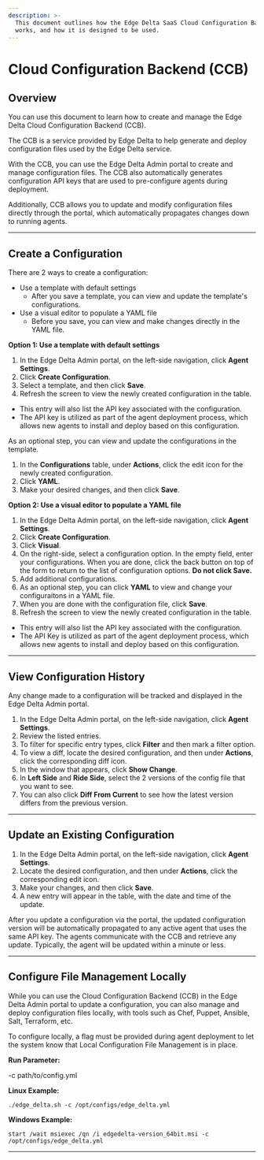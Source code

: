 ```yaml
---
description: >-
  This document outlines how the Edge Delta SaaS Cloud Configuration Backend
  works, and how it is designed to be used.
---
```


# Cloud Configuration Backend \(CCB\)

## Overview

You can use this document to learn how to create and manage the Edge Delta Cloud Configuration Backend \(CCB\).

The CCB is a service provided by Edge Delta to help generate and deploy configuration files used by the Edge Delta service. 

With the CCB, you can use the Edge Delta Admin portal to create and manage configuration files. The CCB also automatically generates configuration API keys that are used to pre-configure agents during deployment.

Additionally, CCB allows you to update and modify configuration files directly through the portal, which automatically propagates changes down to running agents.

***

## Create a Configuration 

There are 2 ways to create a configuration:
  * Use a template with default settings
    * After you save a template, you can view and update the template's configurations.
  * Use a visual editor to populate a YAML file 
    * Before you save, you can view and make changes directly in the YAML file.  

**Option 1: Use a template with default settings**
1. In the Edge Delta Admin portal, on the left-side navigation, click **Agent Settings**. 
2. Click **Create Configuration**.
3. Select a template, and then click **Save**. 
4. Refresh the screen to view the newly created configuration in the table. 
  * This entry will also list the API key associated with the configuration.
  * The API key is utilized as part of the agent deployment process, which allows new agents to install and deploy based on this configuration. 

As an optional step, you can view and update the configurations in the template. 
1. In the **Configurations** table, under **Actions**, click the edit icon for the newly created configuration. 
2. Click **YAML**. 
3. Make your desired changes, and then click **Save**. 

**Option 2: Use a visual editor to populate a YAML file**
1. In the Edge Delta Admin portal, on the left-side navigation, click **Agent Settings**. 
2. Click **Create Configuration**.
3. Click **Visual**.
4. On the right-side, select a configuration option. In the empty field, enter your configurations. When you are done, click the back button on top of the form to return to the list of configuration options. **Do not click Save.**  
5. Add additional configurations. 
6. As an optional step, you can click **YAML** to view and change your configuraitons in a YAML file.
7. When you are done with the configuration file, click **Save**. 
8. Refresh the screen to view the newly created configuration in the table. 
  * This entry will also list the API key associated with the configuration.
  * The API Key is utilized as part of the agent deployment process, which allows new agents to install and deploy based on this configuration. 

***

## View Configuration History

Any change made to a configuration will be tracked and displayed in the Edge Delta Admin portal.

1. In the Edge Delta Admin portal, on the left-side navigation, click **Agent Settings**. 
2. Review the listed entries. 
3. To filter for specific entry types, click **Filter** and then mark a filter option. 
4. To view a diff, locate the desired configuration, and then under **Actions**, click the corresponding diff icon.
5. In the window that appears, click **Show Change**. 
6. In **Left Side** and **Ride Side**, select the 2 versions of the config file that you want to see.
7. You can also click **Diff From Current** to see how the latest version differs from the previous version.

***

## Update an Existing Configuration

1. In the Edge Delta Admin portal, on the left-side navigation, click **Agent Settings**. 
2. Locate the desired configuration, and then under **Actions**, click the corresponding edit icon. 
3. Make your changes, and then click **Save**. 
4. A new entry will appear in the table, with the date and time of the update. 

After you update a configuration via the portal, the updated configuration version will be automatically propagated to any active agent that uses the same API key. The agents communicate with the CCB and retrieve any update. Typically, the agent will be updated within a minute or less. 

***

## Configure File Management Locally

While you can use the Cloud Configuration Backend \(CCB\) in the Edge Delta Admin portal to update a configuration, you can also manage and deploy configuration files locally, with tools such as Chef, Puppet, Ansible, Salt, Terraform, etc.  

To configure locally, a flag must be provided during agent deployment to let the system know that Local Configuration File Management is in place.


 **Run Parameter:**

-c path/to/config.yml

**Linux Example:** 

```
./edge_delta.sh -c /opt/configs/edge_delta.yml
```

**Windows Example:**

```
start /wait msiexec /qn /i edgedelta-version_64bit.msi -c /opt/configs/edge_delta.yml
```

***

